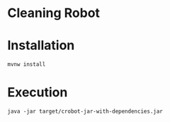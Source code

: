 
# Cleaning Robot



# Installation

```
mvnw install
```

# Execution

```
java -jar target/crobot-jar-with-dependencies.jar
```
